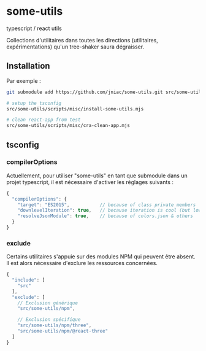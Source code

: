 # some-utils

typescript / react utils

Collections d'utilitaires dans toutes les directions (utilitaires, expérimentations) 
qu'un tree-shaker saura dégraisser.

## Installation
Par exemple :
```bash
git submodule add https://github.com/jniac/some-utils.git src/some-utils

# setup the tsconfig
src/some-utils/scripts/misc/install-some-utils.mjs

# clean react-app from test
src/some-utils/scripts/misc/cra-clean-app.mjs
```

## tsconfig

### compilerOptions
Actuellement, pour utiliser "some-utils" en tant que submodule dans un projet 
typescript, il est nécessaire d'activer les réglages suivants : 
```js
{
  "compilerOptions": {
    "target": "ES2015",           // because of class private members
    "downlevelIteration": true,   // because iteration is cool (but low perf?)
    "resolveJsonModule": true,    // because of colors.json & others
  }
}
```

### exclude
Certains utilitaires s'appuie sur des modules NPM qui peuvent être absent. 
Il est alors nécessaire d'exclure les ressources concernées.
```js
{
  "include": [
    "src"
  ],
  "exclude": [
    // Exclusion générique
    "src/some-utils/npm",

    // Exclusion spécifique
    "src/some-utils/npm/three",
    "src/some-utils/npm/@react-three"
  ]
}
```
